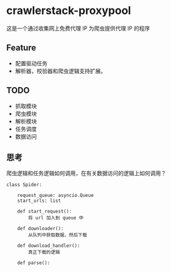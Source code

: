 # crawlerstack-proxypool

这是一个通过收集网上免费代理 IP 为爬虫提供代理 IP 的程序

## Feature

- 配置驱动任务
- 解析器，校验器和爬虫逻辑支持扩展。

## TODO

- 抓取模块
- 爬虫模块
- 解析模块
- 任务调度
- 数据访问

## 思考

爬虫逻辑和任务逻辑如何调用，在有关数据访问的逻辑上如何调用？

```text
class Spider:
    
    request_queue: asyncio.Queue
    start_urls: list
    
    def start_request():
        将 url 加入到 queue 中
        
    def downloader():
        从队列中获取数据，然后下载
        
    def download_handler():
        真正下载的逻辑
        
    def parse():
```
